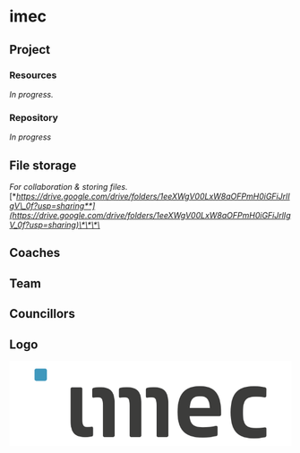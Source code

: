 # imec

## Project

### Resources

_In progress._

### Repository

_In progress_

## File storage

_For collaboration & storing files._  
[**https://drive.google.com/drive/folders/1eeXWgV00LxW8aOFPmH0iGFiJrlIgV\_0f?usp=sharing**](https://drive.google.com/drive/folders/1eeXWgV00LxW8aOFPmH0iGFiJrlIgV_0f?usp=sharing)\*\*\*\*

## Coaches

## Team

## Councillors

## Logo

![Logo imec](../.gitbook/assets/imec-logo.svg)

